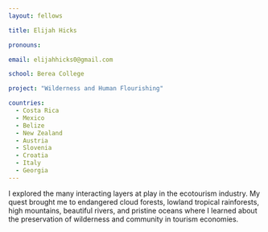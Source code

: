 ```yaml
---
layout: fellows

title: Elijah Hicks

pronouns: 

email: elijahhicks0@gmail.com

school: Berea College

project: "Wilderness and Human Flourishing"

countries:
  - Costa Rica
  - Mexico
  - Belize
  - New Zealand
  - Austria
  - Slovenia
  - Croatia
  - Italy
  - Georgia
---
```


I explored the many interacting layers at play in the ecotourism industry. My quest brought me to endangered cloud forests, lowland tropical rainforests, high mountains, beautiful rivers, and pristine oceans where I learned about the preservation of wilderness and community in tourism economies.